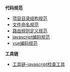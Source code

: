 **代码规范**
 
* [项目目录结构规范](https://github.com/zhoulijunFE/code-standard/blob/master/docs/%E9%A1%B9%E7%9B%AE%E7%9B%AE%E5%BD%95%E7%BB%93%E6%9E%84%E8%A7%84%E8%8C%83.md)
* [文件命名规范](https://github.com/zhoulijunFE/code-standard/blob/master/docs/%E6%96%87%E4%BB%B6%E5%91%BD%E5%90%8D%E8%A7%84%E8%8C%83.md)
* [路由规则定义规范](https://github.com/zhoulijunFE/code-standard/blob/master/docs/%E8%B7%AF%E7%94%B1%E8%A7%84%E5%88%99%E5%AE%9A%E4%B9%89%E8%A7%84%E8%8C%83.md)
* [javascript编码规范](https://github.com/zhoulijunFE/code-standard/blob/master/docs/javascript%E7%BC%96%E7%A0%81%E8%A7%84%E8%8C%83.md)
* [vue编码规范](https://github.com/zhoulijunFE/code-standard/blob/master/docs/vue%E7%BC%96%E7%A0%81%E8%A7%84%E8%8C%83.md)

**工具链**

* [工具链-javascript检查工具](https://github.com/zhoulijunFE/code-standard/blob/master/docs/%E5%B7%A5%E5%85%B7%E9%93%BE-javascript%E6%A3%80%E6%9F%A5%E5%B7%A5%E5%85%B7.md)
